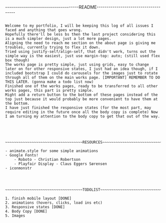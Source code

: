 -------------------------------------README-------------------------------------
~~~~~~~~~~~~~~~~~~~~~~~~~~~~~~~~~~~~Work Log~~~~~~~~~~~~~~~~~~~~~~~~~~~~~~~~~~~~

Welcome to my portfolio, I will be keeping this log of all issues I faced and anything that goes wrong.
Hopefully there'll be less bs then the last project considering this is a much simpler design, just a lot more pages.
Aligning the need to reach me section on the about page is giving me troubles, currently trying to flex it down.
Tried using justify-self/align-self, that didn't work, turns out the simple way is the easiest, just use margin-top: auto; (still used flex box though)
The works page is pretty simple, just using grids, easy to change later on for other responsive states, I just had an idea though, if I included bootstrap I could do carousels for the images just to rotate through all of them on the main works page. [IMPORTANT] REMEMBER TO DO THIS LATER. (gonna make a todo list now)
Finished one of the works pages, ready to be transferred to all other works pages, this part is pretty simple.
Might add a return button to the bottom of these pages instead of the top just because it would probably be more convenient to have them at the bottom.
I have just finished the responsive states (for the most part, may require editing in the future once all the body copy is complete) Now I am turning my attention to the body copy to get that out of the way.





~~~~~~~~~~~~~~~~~~~~~~~~~~~~~~~~~~~RESOURCES~~~~~~~~~~~~~~~~~~~~~~~~~~~~~~~~~~~~

- animate.style for some simple animations
- Google Fonts!
    - Roboto - Christian Robertson
    - Playfair Display - Claus Eggers Sørensen
- iconmonstr




~~~~~~~~~~~~~~~~~~~~~~~~~~~~~~~~~~~TODOLIST~~~~~~~~~~~~~~~~~~~~~~~~~~~~~~~~~~~~

1. finish mobile layout [DONE]
2. animations (hovers, clicks, load ins etc)
3. Responsive states [DONE]
4. Body Copy [DONE]
5. Images